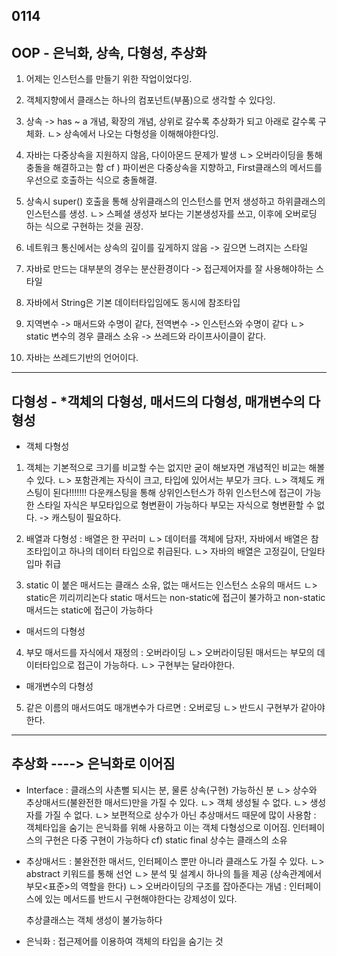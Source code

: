 0114 
----------------------------------------------------------------------
OOP - 은닉화, 상속, 다형성, 추상화
----------------------------------------------------------------------
1. 어제는 인스턴스를 만들기 위한 작업이었다잉. 

2. 객체지향에서 클래스는 하나의 컴포넌트(부품)으로 생각할 수 있다잉.

3. 상속 -> has ~ a 개념, 확장의 개념, 상위로 갈수록 추상화가 되고 아래로 갈수록 구체화.
	ㄴ> 상속에서 나오는 다형성을 이해해야한다잉.

4. 자바는 다중상속을 지원하지 않음, 다이아몬드 문제가 발생
	ㄴ> 오버라이딩을 통해 충돌을 해결하고는 함
	cf ) 파이썬은 다중상속을 지향하고, First클래스의 메서드를 우선으로 호출하는 식으로 충돌해결.

5. 상속시 super() 호출을 통해 상위클래스의 인스턴스를 먼저 생성하고 하위클래스의 인스턴스를 생성.
	ㄴ> 스페셜 생성자 보다는 기본생성자를 쓰고, 이후에 오버로딩 하는 식으로 구현하는 것을 권장.
	
6. 네트워크 통신에서는 상속의 깊이를 깊게하지 않음 -> 깊으면 느려지는 스타일

7. 자바로 만드는 대부분의 경우는 분산환경이다 -> 접근제어자를 잘 사용해야하는 스타일

8. 자바에서 String은 기본 데이터타입임에도 동시에 참조타입 

9. 지역변수 -> 매서드와 수명이 같다, 전역변수 -> 인스턴스와 수명이 같다
	ㄴ> static 변수의 경우 클래스 소유 -> 쓰레드와 라이프사이클이 같다.
	
10. 자바는 쓰레드기반의 언어이다.

------------------------------------------------------------------------
다형성 - *객체의 다형성, 매서드의 다형성, 매개변수의 다형성
------------------------------------------------------------------------
* 객체 다형성
1. 객체는 기본적으로 크기를 비교할 수는 없지만 굳이 해보자면 개념적인 비교는 해볼 수 있다.
	ㄴ> 포함관계는 자식이 크고, 타입에 있어서는 부모가 크다.
	ㄴ> 객체도 캐스팅이 된다!!!!!!!
	다운캐스팅을 통해 상위인스턴스가 하위 인스턴스에 접근이 가능한 스타일
	자식은 부모타입으로 형변환이 가능하다
	부모는 자식으로 형변환할 수 없다. -> 캐스팅이 필요하다.
	
2. 배열과 다형성 : 배열은 한 꾸러미
	ㄴ> 데이터를 객체에 담자!, 자바에서 배열은 참조타입이고 하나의 데이터 타입으로 취급된다.
	ㄴ> 자바의 배열은 고정길이, 단일타입마 취급
	
3. static 이 붙은 매서드는 클래스 소유, 없는 매서드는 인스턴스 소유의 매서드
	ㄴ> static은 끼리끼리논다
	static 매서드는 non-static에 접근이 불가하고
	non-static 매서드는 static에 접근이 가능하다

* 매서드의 다형성	
4. 부모 매서드를 자식에서 재정의 : 오버라이딩
	ㄴ> 오버라이딩된 매서드는 부모의 데이터타입으로 접근이 가능하다.
	ㄴ> 구현부는 달라야한다.

* 매개변수의 다형성	
5. 같은 이름의 매서드여도 매개변수가 다르면 : 오버로딩
	ㄴ> 반드시 구현부가 같아야한다.

-------------------------------------------------------------------------
추상화 ----> 은닉화로 이어짐
-------------------------------------------------------------------------
* Interface : 클래스의 사촌뻘 되시는 분, 물론 상속(구현) 가능하신 분
	ㄴ> 상수와 추상매서드(불완전한 매서드)만을 가질 수 있다.
	ㄴ> 객체 생성될 수 없다.
	ㄴ> 생성자를 가질 수 없다.
	ㄴ> 보편적으로 상수가 아닌 추상매서드 때문에 많이 사용함
	: 객체타입을 숨기는 은닉화를 위해 사용하고 이는 객체 다형성으로 이어짐.
	인터페이스의 구현은 다중 구현이 가능하다
	cf) static final 상수는 클래스의 소유 
	
* 추상매서드 : 불완전한 매서드, 인터페이스 뿐만 아니라 클래스도 가질 수 있다.
	ㄴ> abstract 키워드를 통해 선언
	ㄴ> 분석 및 설계시 하나의 틀을 제공 (상속관계에서 부모<표준>의 역할을 한다)
	ㄴ> 오버라이딩의 구조를 잡아준다는 개념
	: 인터페이스에 있는 메서드를 반드시 구현해야한다는 강제성이 있다.
	
	추상클래스는 객체 생성이 불가능하다

* 은닉화 : 접근제어를 이용하여 객체의 타입을 숨기는 것








































	
	
	
	
	
	
	
	
	
	